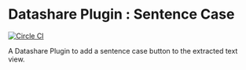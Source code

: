 # Datashare Plugin : Sentence Case

[![Circle CI](https://circleci.com/gh/ICIJ/datashare-plugin-centence.png?style=shield&circle-token=bb83a70d5a43a31c6fd38d797f015b9419c15ffe)](https://circleci.com/gh/ICIJ/datashare-plugin-centence)

A Datashare Plugin to add a sentence case button to the extracted text view.
